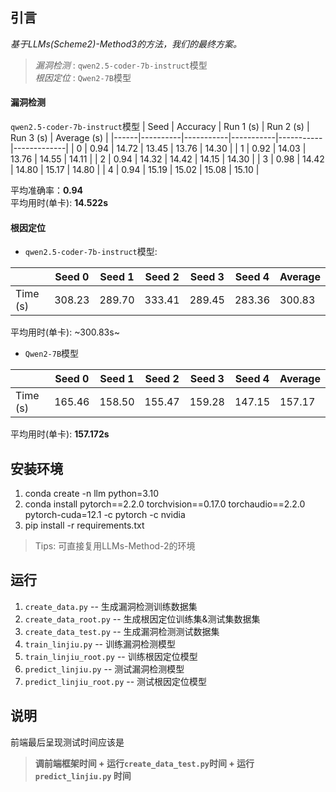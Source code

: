 ## 引言
*基于LLMs(Scheme2)-Method3的方法，我们的最终方案。*
> *漏洞检测* : `qwen2.5-coder-7b-instruct`模型 <br>
> *根因定位* : `Qwen2-7B`模型 
#### 漏洞检测
`qwen2.5-coder-7b-instruct`模型
| Seed | Accuracy | Run 1 (s) | Run 2 (s) | Run 3 (s) | Average (s) |
|------|----------|-----------|-----------|-----------|-------------|
| 0    | 0.94     | 14.72     | 13.45     | 13.76     | 14.30       |
| 1    | 0.92     | 14.03     | 13.76     | 14.55     | 14.11       |
| 2    | 0.94     | 14.32     | 14.42     | 14.15     | 14.30       |
| 3    | 0.98     | 14.42     | 14.80     | 15.17     | 14.80       |
| 4    | 0.94     | 15.19     | 15.02     | 15.08     | 15.10       |

平均准确率：**0.94**<br>
平均用时(单卡): **14.522s**
#### 根因定位
- `qwen2.5-coder-7b-instruct`模型:
  
|         | Seed 0 | Seed 1 | Seed 2 | Seed 3 | Seed 4 | Average  |
|---------|--------|--------|--------|--------|--------|----------|
| Time (s)| 308.23 | 289.70 | 333.41 | 289.45 | 283.36 | 300.83   |

平均用时(单卡): ~300.83s~
- `Qwen2-7B`模型
  
|         | Seed 0 | Seed 1 | Seed 2 | Seed 3 | Seed 4 | Average  |
|---------|--------|--------|--------|--------|--------|----------|
| Time (s)| 165.46 | 158.50 | 155.47 | 159.28 | 147.15 | 157.17   |

平均用时(单卡): **157.172s**

## 安装环境
1. conda create -n llm python=3.10
2. conda install pytorch==2.2.0 torchvision==0.17.0 torchaudio==2.2.0 pytorch-cuda=12.1 -c pytorch -c nvidia
3. pip install -r requirements.txt
> Tips: 可直接复用LLMs-Method-2的环境

## 运行
1. `create_data.py` -- 生成漏洞检测训练数据集
2. `create_data_root.py` -- 生成根因定位训练集&测试集数据集
3. `create_data_test.py` -- 生成漏洞检测测试数据集
4. `train_linjiu.py` -- 训练漏洞检测模型
5. `train_linjiu_root.py` -- 训练根因定位模型
6. `predict_linjiu.py` -- 测试漏洞检测模型
7. `predict_linjiu_root.py` -- 测试根因定位模型


## 说明
前端最后呈现测试时间应该是  
> **调前端框架时间 + 运行`create_data_test.py`时间 + 运行 `predict_linjiu.py` 时间**
